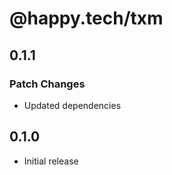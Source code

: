 # @happy.tech/txm

## 0.1.1

### Patch Changes

- Updated dependencies

## 0.1.0

- Initial release
